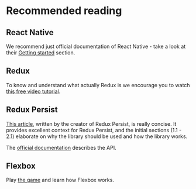 # Recommended reading

## React Native

We recommend just official documentation of React Native - take a look at their
[Getting started](https://facebook.github.io/react-native/docs/getting-started.html) section.


## Redux

To know and understand what actually Redux is we encourage you to watch
[this free video tutorial](https://egghead.io/lessons/javascript-redux-generating-containers-with-connect-from-react-redux-visibletodolist).


## Redux Persist

[This article](https://medium.com/async-la/redux-persist-your-state-7ad346c4dd07),
written by the creator of Redux Persist, is really concise. It provides
excellent context for Redux  Persist, and the initial sections (1.1 - 2.1) elaborate on why the library should be used and how the library works.

The [official documentation](https://github.com/rt2zz/redux-persist#redux-persist) describes the API.


## Flexbox
Play [the game](http://flexboxfroggy.com/) and learn how Flexbox works.
